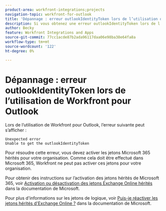 ```yaml
---
product-area: workfront-integrations;projects
navigation-topic: workfront-for-outlook
title: 'Dépannage : erreur outlookIdentityToken lors de l’utilisation de Workfront pour Outlook'
description: Si vous obtenez une erreur outlookIdentityToken lors de l’utilisation de Workfront pour Outlook, vous devez activer les jetons hérités Microsoft 365 pour votre organisation.
author: Becky
feature: Workfront Integrations and Apps
source-git-commit: 77cc1acde87b2ada96117daa06e98ba38e64fa8a
workflow-type: tm+mt
source-wordcount: '122'
ht-degree: 0%

---
```


# Dépannage : erreur outlookIdentityToken lors de l’utilisation de Workfront pour Outlook

Lors de l’utilisation de Workfront pour Outlook, l’erreur suivante peut s’afficher :

```
Unexpected error
Unable to get the outlookIdentityToken
```

Pour résoudre cette erreur, vous devez activer les jetons Microsoft 365 hérités pour votre organisation. Comme cela doit être effectué dans Microsoft 365, Workfront ne peut pas activer ces jetons pour votre organisation.

Pour obtenir des instructions sur l’activation des jetons hérités de Microsoft 365, voir [Activation ou désactivation des jetons Exchange Online hérités](https://learn.microsoft.com/en-us/office/dev/add-ins/outlook/turn-exchange-tokens-on-off) dans la documentation de Microsoft.

Pour plus d&#39;informations sur les jetons de logique, voir [Puis-je réactiver les jetons hérités d&#39;Exchange Online ?](https://learn.microsoft.com/en-us/office/dev/add-ins/outlook/faq-nested-app-auth-outlook-legacy-tokens#can-i-turn-exchange-online-legacy-tokens-back-on) dans la documentation de Microsoft.

